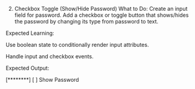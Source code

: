 2. Checkbox Toggle (Show/Hide Password)
What to Do:
Create an input field for password. Add a checkbox or toggle button that shows/hides the password by changing its type from password to text.

Expected Learning:

Use boolean state to conditionally render input attributes.

Handle input and checkbox events.

Expected Output:

[********] [ ] Show Password